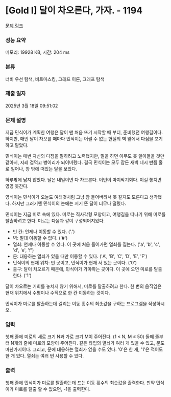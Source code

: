 # [Gold I] 달이 차오른다, 가자. - 1194 

[문제 링크](https://www.acmicpc.net/problem/1194) 

### 성능 요약

메모리: 19928 KB, 시간: 204 ms

### 분류

너비 우선 탐색, 비트마스킹, 그래프 이론, 그래프 탐색

### 제출 일자

2025년 3월 18일 09:51:02

### 문제 설명

<p>지금 민식이가 계획한 여행은 달이 맨 처음 뜨기 시작할 때 부터, 준비했던 여행길이다. 하지만, 매번 달이 차오를 때마다 민식이는 어쩔 수 없는 현실의 벽 앞에서 다짐을 포기하고 말았다.</p>

<p>민식이는 매번 자신의 다짐을 말하려고 노력했지만, 말을 하면 아무도 못 알아들을 것만 같아서, 지레 겁먹고 벙어리가 되어버렸다. 결국 민식이는 모두 잠든 새벽 네시 반쯤 홀로 일어나, 창 밖에 떠있는 달을 보았다.</p>

<p>하루밖에 남지 않았다. 달은 내일이면 다 차오른다. 이번이 마지막기회다. 이걸 놓치면 영영 못간다.</p>

<p>영식이는 민식이가 오늘도 여태것처럼 그냥 잠 들어버려서 못 갈지도 모른다고 생각했다. 하지만 그러기엔 민식이의 눈에는 저기 뜬 달이 너무나 떨렸다.</p>

<p>민식이는 지금 미로 속에 있다. 미로는 직사각형 모양이고, 여행길을 떠나기 위해 미로를 탈출하려고 한다. 미로는 다음과 같이 구성되어져있다.</p>

<ul>
	<li>빈 칸: 언제나 이동할 수 있다. ('.')</li>
	<li>벽: 절대 이동할 수 없다. ('#')</li>
	<li>열쇠: 언제나 이동할 수 있다. 이 곳에 처음 들어가면 열쇠를 집는다. ('a', 'b', 'c', 'd', 'e', 'f')</li>
	<li>문: 대응하는 열쇠가 있을 때만 이동할 수 있다. ('A', 'B', 'C', 'D', 'E', 'F')</li>
	<li>민식이의 현재 위치: 빈 곳이고, 민식이가 현재 서 있는 곳이다. ('0')</li>
	<li>출구: 달이 차오르기 때문에, 민식이가 가야하는 곳이다. 이 곳에 오면 미로를 탈출한다. ('1')</li>
</ul>

<p>달이 차오르는 기회를 놓치지 않기 위해서, 미로를 탈출하려고 한다. 한 번의 움직임은 현재 위치에서 수평이나 수직으로 한 칸 이동하는 것이다.</p>

<p>민식이가 미로를 탈출하는데 걸리는 이동 횟수의 최솟값을 구하는 프로그램을 작성하시오.</p>

### 입력 

 <p>첫째 줄에 미로의 세로 크기 N과 가로 크기 M이 주어진다. (1 ≤ N, M ≤ 50) 둘째 줄부터 N개의 줄에 미로의 모양이 주어진다. 같은 타입의 열쇠가 여러 개 있을 수 있고, 문도 마찬가지이다. 그리고, 문에 대응하는 열쇠가 없을 수도 있다. '0'은 한 개, '1'은 적어도 한 개 있다. 열쇠는 여러 번 사용할 수 있다.</p>

### 출력 

 <p>첫째 줄에 민식이가 미로를 탈출하는데 드는 이동 횟수의 최솟값을 출력한다. 만약 민식이가 미로를 탈출 할 수 없으면, -1을 출력한다.</p>

